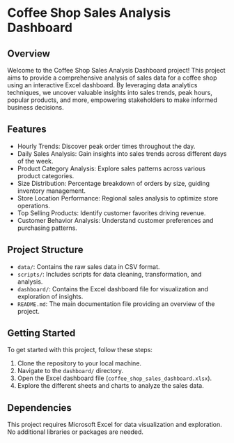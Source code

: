 # Coffee Shop Sales Analysis Dashboard

## Overview
Welcome to the Coffee Shop Sales Analysis Dashboard project! This project aims to provide a comprehensive analysis of sales data for a coffee shop using an interactive Excel dashboard. By leveraging data analytics techniques, we uncover valuable insights into sales trends, peak hours, popular products, and more, empowering stakeholders to make informed business decisions.

## Features
- Hourly Trends: Discover peak order times throughout the day.
- Daily Sales Analysis: Gain insights into sales trends across different days of the week.
- Product Category Analysis: Explore sales patterns across various product categories.
- Size Distribution: Percentage breakdown of orders by size, guiding inventory management.
- Store Location Performance: Regional sales analysis to optimize store operations.
- Top Selling Products: Identify customer favorites driving revenue.
- Customer Behavior Analysis: Understand customer preferences and purchasing patterns.

## Project Structure
- `data/`: Contains the raw sales data in CSV format.
- `scripts/`: Includes scripts for data cleaning, transformation, and analysis.
- `dashboard/`: Contains the Excel dashboard file for visualization and exploration of insights.
- `README.md`: The main documentation file providing an overview of the project.

## Getting Started
To get started with this project, follow these steps:
1. Clone the repository to your local machine.
2. Navigate to the `dashboard/` directory.
3. Open the Excel dashboard file (`coffee_shop_sales_dashboard.xlsx`).
4. Explore the different sheets and charts to analyze the sales data.

## Dependencies
This project requires Microsoft Excel for data visualization and exploration. No additional libraries or packages are needed.
